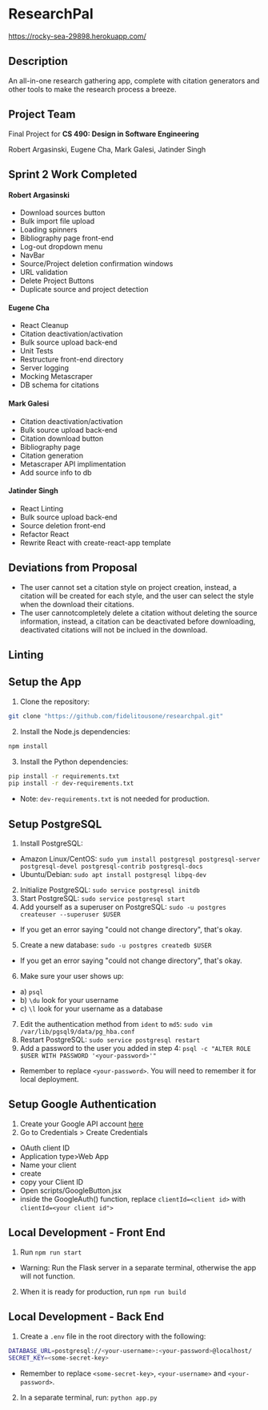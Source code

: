 # ResearchPal
https://rocky-sea-29898.herokuapp.com/

## Description
An all-in-one research gathering app, complete with citation generators and other tools to make the research process a breeze. 

## Project Team
Final Project for **CS 490: Design in Software Engineering**

Robert Argasinski, Eugene Cha, Mark Galesi, Jatinder Singh

## Sprint 2 Work Completed
#### Robert Argasinski
* Download sources button
* Bulk import file upload
* Loading spinners
* Bibliography page front-end
* Log-out dropdown menu
* NavBar
* Source/Project deletion confirmation windows
* URL validation
* Delete Project Buttons
* Duplicate source and project detection
#### Eugene Cha
* React Cleanup
* Citation deactivation/activation
* Bulk source upload back-end
* Unit Tests
* Restructure front-end directory
* Server logging
* Mocking Metascraper
* DB schema for citations
#### Mark Galesi
* Citation deactivation/activation
* Bulk source upload back-end
* Citation download button
* Bibliography page
* Citation generation
* Metascraper API implimentation
* Add source info to db
#### Jatinder Singh
* React Linting
* Bulk source upload back-end
* Source deletion front-end
* Refactor React
* Rewrite React with create-react-app template

## Deviations from Proposal
* The user cannot set a citation style on project creation, instead, a citation will be created for each style, and the user can select the style when the download their citations.
* The user cannotcompletely delete a citation without deleting the source information, instead, a citation can be deactivated before downloading, deactivated citations will not be inclued in the download.

## Linting

## Setup the App
1. Clone the repository:
```bash
git clone "https://github.com/fidelitousone/researchpal.git"
```
2. Install the Node.js dependencies:
```bash
npm install
```
3. Install the Python dependencies:
```bash
pip install -r requirements.txt
pip install -r dev-requirements.txt
```
- Note: `dev-requirements.txt` is not needed for production.

## Setup PostgreSQL
1. Install PostgreSQL:
- Amazon Linux/CentOS: `sudo yum install postgresql postgresql-server postgresql-devel postgresql-contrib postgresql-docs`
- Ubuntu/Debian: `sudo apt install postgresql libpq-dev`
2. Initialize PostgreSQL: `sudo service postgresql initdb`
3. Start PostgreSQL: `sudo service postgresql start`
4. Add yourself as a superuser on PostgreSQL: `sudo -u postgres createuser --superuser $USER`
- If you get an error saying "could not change directory", that's okay.
5. Create a new database: `sudo -u postgres createdb $USER`
- If you get an error saying "could not change directory", that's okay.  
6. Make sure your user shows up:
- a) `psql`
- b) `\du` look for your username
- c) `\l` look for your username as a database
7. Edit the authentication method from `ident` to `md5`: `sudo vim /var/lib/pgsql9/data/pg_hba.conf`
8. Restart PostgreSQL: `sudo service postgresql restart`
9. Add a password to the user you added in step 4: `psql -c "ALTER ROLE $USER WITH PASSWORD '<your-password>'"`
- Remember to replace `<your-password>`. You will need to remember it for local deployment.

## Setup Google Authentication
1. Create your Google API account [here](https://console.developers.google.com/apis/dashboard)
2. Go to Credentials > Create Credentials
- OAuth client ID
- Application type>Web App
- Name your client
- create
- copy your Client ID
- Open scripts/GoogleButton.jsx
- inside the GoogleAuth() function, replace `clientId=<client id>` with `clientId=<your client id">`

## Local Development - Front End
1. Run `npm run start`
- Warning: Run the Flask server in a separate terminal, otherwise the app will not function.
2. When it is ready for production, run `npm run build`

## Local Development - Back End
1. Create a `.env` file in the root directory with the following:
```sh
DATABASE_URL=postgresql://<your-username>:<your-password>@localhost/
SECRET_KEY=<some-secret-key>
```
- Remember to replace `<some-secret-key>`, `<your-username>` and `<your-password>`.
2. In a separate terminal, run: `python app.py`
